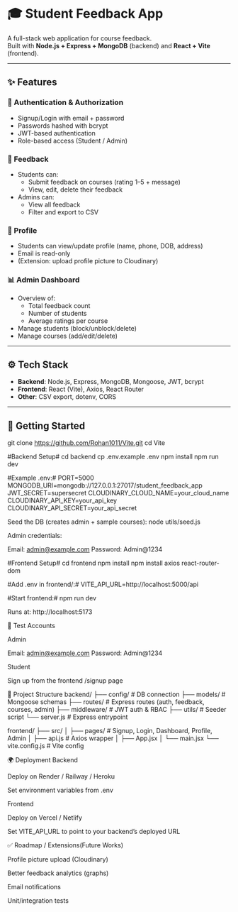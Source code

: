 # 🎓 Student Feedback App

A full-stack web application for course feedback.  
Built with **Node.js + Express + MongoDB** (backend) and **React + Vite** (frontend).

---

## ✨ Features

### 🔑 Authentication & Authorization
- Signup/Login with email + password
- Passwords hashed with bcrypt
- JWT-based authentication
- Role-based access (Student / Admin)

### 📝 Feedback
- Students can:
  - Submit feedback on courses (rating 1–5 + message)
  - View, edit, delete their feedback
- Admins can:
  - View all feedback
  - Filter and export to CSV

### 👤 Profile
- Students can view/update profile (name, phone, DOB, address)
- Email is read-only
- (Extension: upload profile picture to Cloudinary)

### 📊 Admin Dashboard
- Overview of:
  - Total feedback count
  - Number of students
  - Average ratings per course
- Manage students (block/unblock/delete)
- Manage courses (add/edit/delete)

---

## ⚙️ Tech Stack
- **Backend**: Node.js, Express, MongoDB, Mongoose, JWT, bcrypt
- **Frontend**: React (Vite), Axios, React Router
- **Other**: CSV export, dotenv, CORS

---

## 🚀 Getting Started
git clone https://github.com/Rohan1011/Vite.git
cd Vite

#Backend Setup#
cd backend
cp .env.example .env
npm install
npm run dev

#Example .env:#
PORT=5000
MONGODB_URI=mongodb://127.0.0.1:27017/student_feedback_app
JWT_SECRET=supersecret
CLOUDINARY_CLOUD_NAME=your_cloud_name
CLOUDINARY_API_KEY=your_api_key
CLOUDINARY_API_SECRET=your_api_secret

Seed the DB (creates admin + sample courses):
node utils/seed.js


Admin credentials:

Email: admin@example.com
Password: Admin@1234

#Frontend Setup#
cd frontend
npm install
npm install axios react-router-dom

#Add .env in frontend/:#
VITE_API_URL=http://localhost:5000/api

#Start frontend:#
npm run dev


Runs at: http://localhost:5173

🧪 Test Accounts

Admin

Email: admin@example.com
Password: Admin@1234


Student

Sign up from the frontend /signup page

📂 Project Structure
backend/
  ├── config/        # DB connection
  ├── models/        # Mongoose schemas
  ├── routes/        # Express routes (auth, feedback, courses, admin)
  ├── middleware/    # JWT auth & RBAC
  ├── utils/         # Seeder script
  └── server.js      # Express entrypoint

frontend/
  ├── src/
  │   ├── pages/     # Signup, Login, Dashboard, Profile, Admin
  │   ├── api.js     # Axios wrapper
  │   ├── App.jsx
  │   └── main.jsx
  └── vite.config.js # Vite config

🌍 Deployment
Backend

Deploy on Render / Railway / Heroku

Set environment variables from .env

Frontend

Deploy on Vercel / Netlify

Set VITE_API_URL to point to your backend’s deployed URL

✅ Roadmap / Extensions(Future Works)

Profile picture upload (Cloudinary)

Better feedback analytics (graphs)

Email notifications

Unit/integration tests
